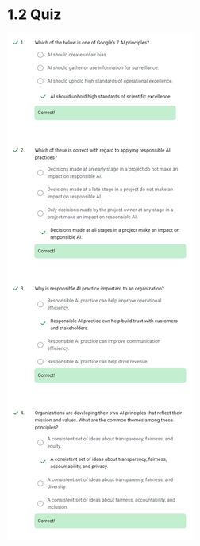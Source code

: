 # 1.2 Quiz

![gh](https://raw.githubusercontent.com/SeanChenR/img_gif/main/myimage/1742205557000t6kqys.png)
